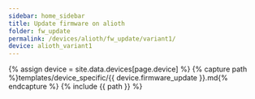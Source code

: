 ```yaml
---
sidebar: home_sidebar
title: Update firmware on alioth
folder: fw_update
permalink: /devices/alioth/fw_update/variant1/
device: alioth_variant1
---
```

{% assign device = site.data.devices[page.device] %}
{% capture path %}templates/device_specific/{{ device.firmware_update }}.md{% endcapture %}
{% include {{ path }} %}
